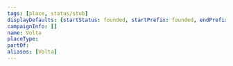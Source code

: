 ```yaml
---
tags: [place, status/stub]
displayDefaults: {startStatus: founded, startPrefix: founded, endPrefix: destroyed, endStatus: destroyed}
campaignInfo: []
name: Volta
placeType:
partOf:
aliases: [Volta]
---
```




